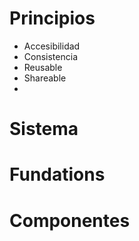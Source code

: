 # Principios
- Accesibilidad
- Consistencia
- Reusable
- Shareable
- 
# Sistema
# Fundations
# Componentes
